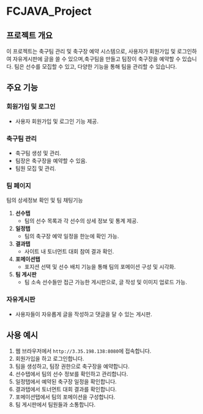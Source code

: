 # FCJAVA_Project

## 프로젝트 개요
이 프로젝트는 축구팀 관리 및 축구장 예약 시스템으로, 사용자가 회원가입 및 로그인하여 자유게시판에 글을 쓸 수 있으며,축구팀을 만들고 팀장이 축구장을 예약할 수 있습니다. 팀은 선수를 모집할 수 있고, 다양한 기능을 통해 팀을 관리할 수 있습니다.

## 주요 기능
### 회원가입 및 로그인
- 사용자 회원가입 및 로그인 기능 제공.
### 축구팀 관리
- 축구팀 생성 및 관리.
- 팀장은 축구장을 예약할 수 있음.
- 팀원 모집 및 관리.
### 팀 페이지
팀의 상세정보 확인 및 팀 채팅기능
1. **선수탭**
    - 팀의 선수 목록과 각 선수의 상세 정보 및 통계 제공.
2. **일정탭**
    - 팀의 축구장 예약 일정을 한눈에 확인 가능.
3. **결과탭**
    - 사이트 내 토너먼트 대회 참여 결과 확인.
4. **포메이션탭**
    - 포지션 선택 및 선수 배치 기능을 통해 팀의 포메이션 구성 및 시각화.
5. **팀 게시판**
    - 팀 소속 선수들만 접근 가능한 게시판으로, 글 작성 및 이미지 업로드 가능.
### 자유게시판
- 사용자들이 자유롭게 글을 작성하고 댓글을 달 수 있는 게시판.

## 사용 예시
1. 웹 브라우저에서 `http://3.35.198.138:8080`에 접속합니다.
2. 회원가입을 하고 로그인합니다.
3. 팀을 생성하고, 팀장 권한으로 축구장을 예약합니다.
4. 선수탭에서 팀의 선수 정보를 확인하고 관리합니다.
5. 일정탭에서 예약된 축구장 일정을 확인합니다.
6. 결과탭에서 토너먼트 대회 결과를 확인합니다.
7. 포메이션탭에서 팀의 포메이션을 구성합니다.
8. 팀 게시판에서 팀원들과 소통합니다.
